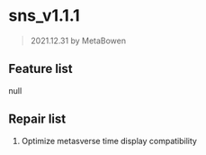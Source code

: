 # sns_v1.1.1

> 2021.12.31 by MetaBowen

## Feature list

null

## Repair list

1. Optimize metasverse time display compatibility

